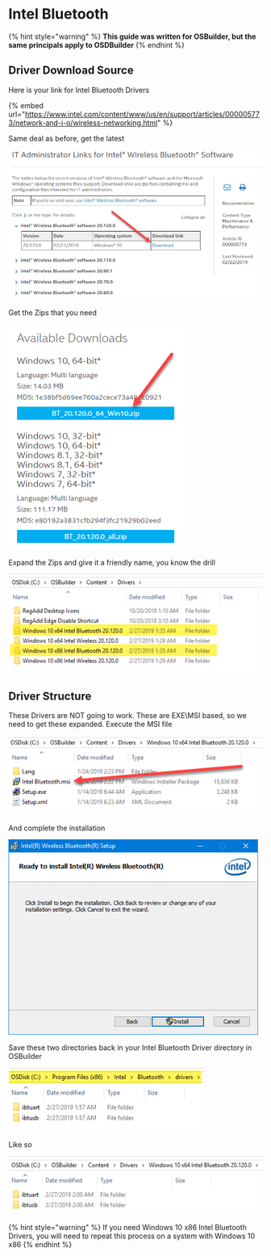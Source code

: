 # Intel Bluetooth

{% hint style="warning" %}
**This guide was written for OSBuilder, but the same principals apply to OSDBuilder**
{% endhint %}

## Driver Download Source

Here is your link for Intel Bluetooth Drivers

{% embed url="https://www.intel.com/content/www/us/en/support/articles/000005773/network-and-i-o/wireless-networking.html" %}

Same deal as before, get the latest

![](../../../../../.gitbook/assets/image%20%2848%29.png)

Get the Zips that you need

![](../../../../../.gitbook/assets/image%20%28189%29.png)

Expand the Zips and give it a friendly name, you know the drill

![](../../../../../.gitbook/assets/image%20%28195%29.png)

## 

## Driver Structure

These Drivers are NOT going to work.  These are EXE\MSI based, so we need to get these expanded.  Execute the MSI file

![](../../../../../.gitbook/assets/image%20%2895%29.png)

And complete the installation

![](../../../../../.gitbook/assets/image%20%2867%29.png)

Save these two directories back in your Intel Bluetooth Driver directory in OSBuilder

![](../../../../../.gitbook/assets/image%20%28129%29.png)

Like so

![](../../../../../.gitbook/assets/image%20%28205%29.png)

{% hint style="warning" %}
If you need Windows 10 x86 Intel Bluetooth Drivers, you will need to repeat this process on a system with Windows 10 x86
{% endhint %}

